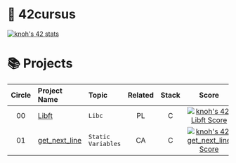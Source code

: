 # 📖 42cursus

  [![knoh's 42 stats](https://badge42.vercel.app/api/v2/cl1t3grkn011109l3wpe6uvw6/stats?cursusId=21&coalitionId=85)](https://github.com/JaeSeoKim/badge42)



# 📚 Projects

| Circle | Project Name |   Topic   | Related | Stack | Score |
| :----: | :----------- | :-------------| :---: | :---: | :---: |
| 00     | [Libft](https://github.com/gengminy/42cursus/tree/master/libft) | `Libc` | PL | C | [![knoh's 42 Libft Score](https://badge42.vercel.app/api/v2/cl1t3grkn011109l3wpe6uvw6/project/2523043)](https://github.com/JaeSeoKim/badge42) |
| 01     | [get_next_line](https://github.com/gengminy/42cursus/tree/master/get_next_line) | `Static Variables` | CA | C | [![knoh's 42 get_next_line Score](https://badge42.vercel.app/api/v2/cl1t3grkn011109l3wpe6uvw6/project/2535925)](https://github.com/JaeSeoKim/badge42) |
